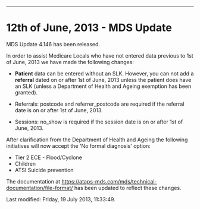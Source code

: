 ---
<h1>12th of June, 2013 - MDS Update</h1>
<p>MDS Update 4.146 has been released.</p>
<p>In order to assist Medicare Locals who have not entered data previous to 1st of June, 2013 we have made the following changes:</p>
<ul>
<li><strong>Patient</strong> data can be entered without an SLK. However, you can not add a <strong>referral</strong> dated on or after 1st of June, 2013 unless the patient does have an SLK (unless a Department of Health and Ageing exemption has been granted).</li>
<li>
<p>Referrals: postcode and referrer_postcode are required if the referral date is on or after 1st of June, 2013.</p>
</li>
<li>
<p>Sessions: no_show is required if the session date is on or after 1st of June, 2013.</p>
</li>
</ul>
<p>After clarification from the Department of Health and Ageing the following initiatives will now accept the 'No formal diagnosis' option:</p>
<ul>
<li>Tier 2 ECE - Flood/Cyclone</li>
<li>Children</li>
<li>ATSI Suicide prevention</li>
</ul>
<p>The documentation at <a href="../../technical-documentation/file-format/index.html" target="_blank">https://ataps-mds.com/mds/technical-documentation/file-format/</a> has been updated to reflect these changes.</p>    <div id='last-modified'>
      Last modified: Friday, 19 July 2013, 11:33:49.
